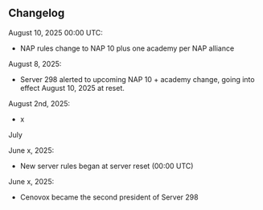 ## Changelog


August 10, 2025 00:00 UTC:
* NAP rules change to NAP 10 plus one academy per NAP alliance

August 8, 2025:
* Server 298 alerted to upcoming NAP 10 + academy change, going into effect August 10, 2025 at reset.

August 2nd, 2025:
* x







July



June x, 2025:
* New server rules began at server reset (00:00 UTC)

June x, 2025:
* Cenovox became the second president of Server 298